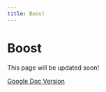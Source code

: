 ```yaml
---
title: Boost
---
```

# Boost

This page will be updated soon!

[Google Doc Version](https://docs.google.com/document/d/1IECsPWvTNXCRvKc5phaHpO_HNYftzPtXs2hUI2mShPk/edit?usp=sharing)
